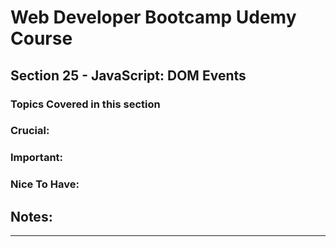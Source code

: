 # Web Developer Bootcamp Udemy Course

## Section 25 - JavaScript: DOM Events

### Topics Covered in this section

### Crucial:

### Important: 


### Nice To Have:

## Notes:
- - -